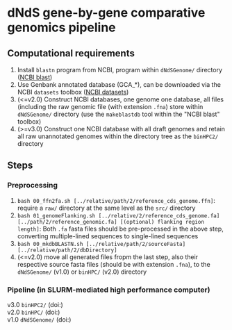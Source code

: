# dNdS gene-by-gene comparative genomics pipeline

## Computational requirements

1. Install `blastn` program from NCBI, program within `dNdSGenome/` directory ([NCBI blast](https://blast.ncbi.nlm.nih.gov/doc/blast-help/downloadblastdata.html))
0. Use Genbank annotated database (GCA_*), can be downloaded via the NCBI `datasets` toolbox ([NCBI datasets](https://www.ncbi.nlm.nih.gov/datasets/docs/v2/download-and-install/))
0. (<=v2.0) Construct NCBI databases, one genome one database, all files (including the raw genomic file (with extension `.fna`) store within `dNdSGenome/` directory (use the `makeblastdb` tool within the "NCBI blast" toolbox)
0. (>=v3.0) Construct one NCBI database with all draft genomes and retain all raw unannotated genomes within the directory tree as the `binHPC2/` directory

## Steps

### Preprocessing

1. `bash 00_ffn2fa.sh [../relative/path/2/reference_cds_genome.ffn]`: require a `raw/` directory at the same level as the `src/` directory
0. `bash 01_genomeFlanking.sh [../relative/2/reference_cds_genome.fa] [../path/2/reference_genomic.fa] [(optional) flanking region length]`: Both `.fa` fasta files should be pre-processed in the above step, converting multiple-lined sequences to single-lined sequences
0. `bash 00_mkdbBLASTN.sh [../relative/path/2/sourceFasta] [../relative/path/2/dbDirectory]`
0. (<=v2.0) move all generated files fropm the last step, also their respective source fasta files (should be with extension `.fna`), to the `dNdSGenome/` (v1.0) or `binHPC/` (v2.0) directory

### Pipeline (in SLURM-mediated high performance computer)

v3.0 `binHPC2/` (doi:)  
v2.0 `binHPC/` (doi:)  
v1.0 `dNdSGenome/` (doi:)  
